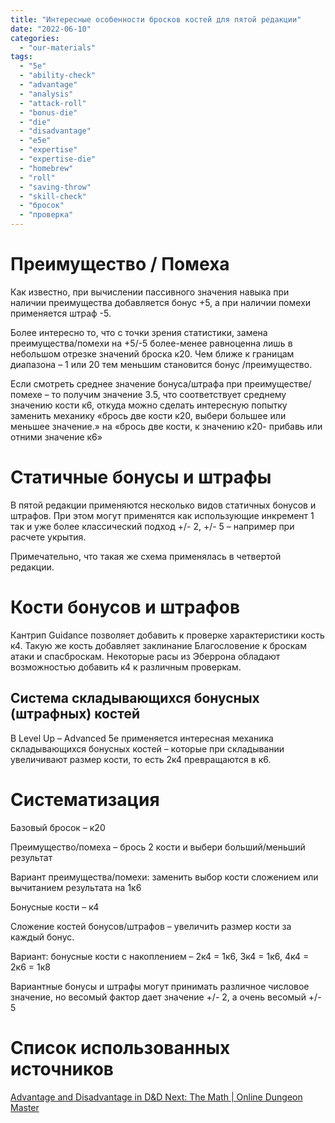 ```yaml
---
title: "Интересные особенности бросков костей для пятой редакции"
date: "2022-06-10"
categories: 
  - "our-materials"
tags: 
  - "5e"
  - "ability-check"
  - "advantage"
  - "analysis"
  - "attack-roll"
  - "bonus-die"
  - "die"
  - "disadvantage"
  - "e5e"
  - "expertise"
  - "expertise-die"
  - "homebrew"
  - "roll"
  - "saving-throw"
  - "skill-check"
  - "бросок"
  - "проверка"
---
```


# Преимущество / Помеха

Как известно, при вычислении пассивного значения навыка при наличии преимущества добавляется бонус +5, а при наличии помехи применяется штраф -5.

Более интересно то, что с точки зрения статистики, замена преимущества/помехи на +5/-5 более-менее равноценна лишь в небольшом отрезке значений броска к20. Чем ближе к границам диапазона – 1 или 20 тем меньшим становится бонус /преимущество.

Если смотреть среднее значение бонуса/штрафа при преимуществе/помехе – то получим значение 3.5, что соответствует среднему значению кости к6, откуда можно сделать интересную попытку заменить механику «брось две кости к20, выбери большее или меньшее значение.» на «брось две кости, к значению к20- прибавь или отними значение к6»

# Статичные бонусы и штрафы

В пятой редакции применяются несколько видов статичных бонусов и штрафов. При этом могут применятся как использующие инкремент 1 так и уже более классический подход +/- 2, +/- 5 – например при расчете укрытия.

Примечательно, что такая же схема применялась в четвертой редакции.

# Кости бонусов и штрафов

Кантрип Guidance позволяет добавить к проверке характеристики кость к4. Такую же кость добавляет заклинание Благословение к броскам атаки и спасброскам. Некоторые расы из Эберрона обладают возможностью добавить к4 к различным проверкам.

## Система складывающихся бонусных (штрафных) костей

В Level Up – Advanced 5e применяется интересная механика складывающихся бонусных костей – которые при складывании увеличивают размер кости, то есть 2к4 превращаются в к6.

# Систематизация

Базовый бросок – к20

Преимущество/помеха – брось 2 кости и выбери больший/меньший результат

Вариант преимущества/помехи: заменить выбор кости сложением или вычитанием результата на 1к6

Бонусные кости – к4

Сложение костей бонусов/штрафов – увеличить размер кости за каждый бонус.

Вариант: бонусные кости с накоплением – 2к4 = 1к6, 3к4 = 1к6, 4к4 = 2к6 = 1к8

Вариантные бонусы и штрафы могут принимать различное числовое значение, но весомый фактор дает значение +/- 2, а очень весомый +/- 5

# Список использованных источников

[Advantage and Disadvantage in D&D Next: The Math | Online Dungeon Master](http://onlinedungeonmaster.com/2012/05/24/advantage-and-disadvantage-in-dd-next-the-math/)
